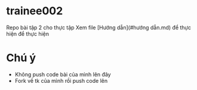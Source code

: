 # trainee002
Repo bài tập 2 cho thực tập
Xem file [Hướng dẫn](#hướng dẫn.md) để thực hiện để thực hiện

# Chú ý
- Không push code bài của mình lên đây
- Fork về tk của mình rồi push code lên
